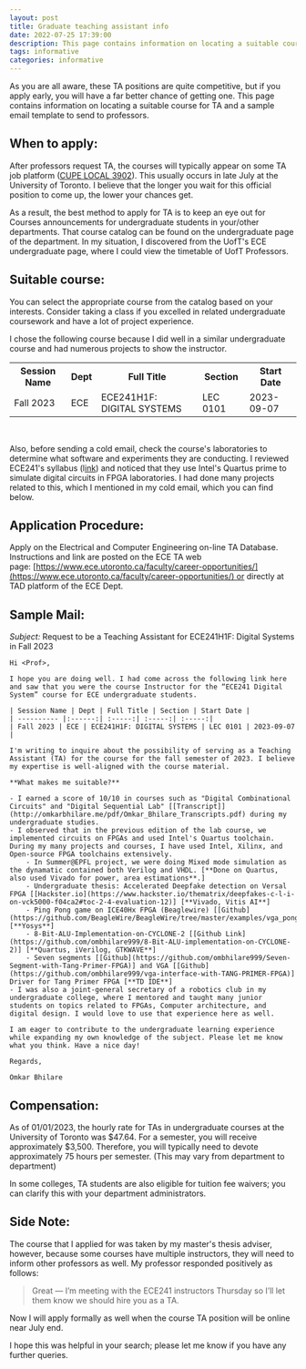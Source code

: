 ```yaml
---
layout: post
title: Graduate teaching assistant info
date: 2022-07-25 17:39:00
description: This page contains information on locating a suitable course for TA and a sample email template to send to professors.
tags: informative
categories: informative
---
```


As you are all aware, these TA positions are quite competitive, but if you apply early, you will have a far better chance of getting one.
This page contains information on locating a suitable course for TA and a sample email template to send to professors.

## When to apply:

After professors request TA, the courses will typically appear on some TA job platform ([CUPE LOCAL 3902](http://unit1.hrandequity.utoronto.ca/)). This usually occurs in late July at the University of Toronto. I believe that the longer you wait for this official position to come up, the lower your chances get.

As a result, the best method to apply for TA is to keep an eye out for Courses announcements for undergraduate students in your/other departments. That course catalog can be found on the undergraduate page of the department. In my situation, I discovered from the UofT's ECE undergraduate page, where I could view the timetable of UofT Professors.

## Suitable course:

You can select the appropriate course from the catalog based on your interests. Consider taking a class if you excelled in related undergraduate coursework and have a lot of project experience.

I chose the following course because I did well in a similar undergraduate course and had numerous projects to show the instructor.

<table class="center">
  <tr>
    <th>Session Name</th>
    <th>Dept</th>
    <th>Full Title</th>
    <th>Section</th>
    <th>Start Date</th>
  </tr>
  <tr>
    <td>Fall 2023</td>
    <td>ECE</td>
    <td>ECE241H1F: DIGITAL SYSTEMS</td>
    <td>LEC 0101</td>
    <td>2023-09-07</td>
  </tr>
</table>

<br> 

Also, before sending a cold email, check the course's laboratories to determine what software and experiments they are conducting. I reviewed ECE241's syllabus (l[ink](https://www.ece.utoronto.ca/wp-content/uploads/2020/09/CourseInfo_ECE241_2019.pdf)) and noticed that they use Intel's Quartus prime to simulate digital circuits in FPGA laboratories. I had done many projects related to this, which I mentioned in my cold email, which you can find below.

## Application Procedure:

Apply on the Electrical and Computer Engineering on-line TA Database. Instructions and link are posted on the ECE TA web page: [https://www.ece.utoronto.ca/faculty/career-opportunities/](https://www.ece.utoronto.ca/faculty/career-opportunities/) or directly at TAD platform of the ECE Dept.

## Sample Mail:

*Subject:* Request to be a Teaching Assistant for ECE241H1F: Digital Systems in Fall 2023

``` 
Hi <Prof>,

I hope you are doing well. I had come across the following link here and saw that you were the course Instructor for the “ECE241 Digital System” course for ECE undergraduate students.

| Session Name | Dept | Full Title | Section | Start Date |
| ---------- |:------:| :-----:| :-----:| :-----:|
| Fall 2023 | ECE | ECE241H1F: DIGITAL SYSTEMS | LEC 0101 | 2023-09-07 |

I'm writing to inquire about the possibility of serving as a Teaching Assistant (TA) for the course for the fall semester of 2023. I believe my expertise is well-aligned with the course material.

**What makes me suitable?**

- I earned a score of 10/10 in courses such as "Digital Combinational Circuits" and "Digital Sequential Lab" [[Transcript]](http://omkarbhilare.me/pdf/Omkar_Bhilare_Transcripts.pdf) during my undergraduate studies.
- I observed that in the previous edition of the lab course, we implemented circuits on FPGAs and used Intel's Quartus toolchain. During my many projects and courses, I have used Intel, Xilinx, and Open-source FPGA toolchains extensively.
    - In Summer@EPFL project, we were doing Mixed mode simulation as the dynamatic contained both Verilog and VHDL. [**Done on Quartus, also used Vivado for power, area estimations**.]
    - Undergraduate thesis: Accelerated Deepfake detection on Versal FPGA [[Hackster.io](https://www.hackster.io/thematrix/deepfakes-c-l-i-on-vck5000-f04ca2#toc-2-4-evaluation-12)] [**Vivado, Vitis AI**]
    - Ping Pong game on ICE40Hx FPGA (Beaglewire) [[Github](https://github.com/BeagleWire/BeagleWire/tree/master/examples/vga_pong)] [**Yosys**]
    - 8-Bit-ALU-Implementation-on-CYCLONE-2 [[Github Link](https://github.com/ombhilare999/8-Bit-ALU-implementation-on-CYCLONE-2)] [**Quartus, iVerilog, GTKWAVE**]
    - Seven segments [[Github](https://github.com/ombhilare999/Seven-Segment-with-Tang-Primer-FPGA)] and VGA [[Github](https://github.com/ombhilare999/vga-interface-with-TANG-PRIMER-FPGA)] Driver for Tang Primer FPGA [**TD IDE**]
- I was also a joint-general secretary of a robotics club in my undergraduate college, where I mentored and taught many junior students on topics related to FPGAs, Computer architecture, and digital design. I would love to use that experience here as well.

I am eager to contribute to the undergraduate learning experience while expanding my own knowledge of the subject. Please let me know what you think. Have a nice day!

Regards,

Omkar Bhilare
``` 

## Compensation:

As of 01/01/2023, the hourly rate for TAs in undergraduate courses at the University of Toronto was $47.64. For a semester, you will receive approximately $3,500. Therefore, you will typically need to devote approximately 75 hours per semester. (This may vary from department to department)

In some colleges, TA students are also eligible for tuition fee waivers; you can clarify this with your department administrators.

## Side Note:

The course that I applied for was taken by my master's thesis adviser, however, because some courses have multiple instructors, they will need to inform other professors as well. My professor responded positively as follows:

> Great — I’m meeting with the ECE241 instructors Thursday so I’ll let them know we should hire you as a TA.
> 

Now I will apply formally as well when the course TA position will be online near July end.

I hope this was helpful in your search; please let me know if you have any further queries.